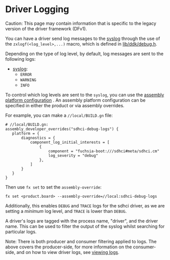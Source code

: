 # Driver Logging

Caution: This page may contain information that is specific to the legacy
version of the driver framework (DFv1).

You can have a driver send log messages to the
[syslog](/docs/development/diagnostics/logs/recording.md) through the use of the
`zxlogf(<log_level>,...)` macro, which is defined in
[lib/ddk/debug.h](/src/lib/ddk/include/lib/ddk/debug.h).

Depending on the type of log level, by default, log messages are sent to the
following logs:

* [syslog](/docs/development/diagnostics/logs/recording.md#logsinksyslog):
  * `ERROR`
  * `WARNING`
  * `INFO`

To control which log levels are sent to the `syslog`, you can use the
[assembly platform configuration](/reference/assembly/DiagnosticsConfig)
. An assembly platform configuration can be specified in either the product or
via assembly overrides.

For example, you can make a `//local/BUILD.gn` file:

 ```
# //local/BUILD.gn:
assembly_developer_overrides("sdhci-debug-logs") {
    platform = {
        diagnostics = {
            component_log_initial_interests = [
                {
                    component = "fuchsia-boot:///sdhci#meta/sdhci.cm"
                    log_severity = "debug"
                },
            ]
        }
    }
}
```

Then use `fx set` to set the `assembly-override`:

```
fx set <product.board> --assembly-override=//local:sdhci-debug-logs
```

Additionally, this enables `DEBUG` and `TRACE` logs for the sdhci driver, as we
are setting a _minimum_ log level, and `TRACE` is lower than `DEBUG`.

A driver's logs are tagged with the process name, "driver", and the driver name.
This can be used to filter the output of the syslog whilst searching for
particular logs.

Note: There is both producer and consumer filtering applied to logs. The above
covers the producer-side, for more information on the consumer-side, and on how
to view driver logs, see
[viewing logs](/docs/development/diagnostics/logs/viewing.md).
